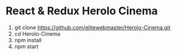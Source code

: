 # React & Redux Herolo Cinema
1) git clone https://github.com/elitewebmaster/Herolo-Cinema.git
2) cd Herolo-Cinema
3) npm install
4) npm start
